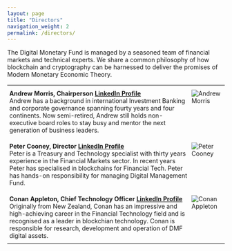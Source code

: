 ```yaml
---
layout: page
title: "Directors"
navigation_weight: 2
permalink: /directors/
---
```


The Digital Monetary Fund is managed by a seasoned team of financial markets and technical experts. We share a common philosophy of how blockchain and cryptography can be harnessed to deliver the promises of Modern Monetary Economic Theory.

<style type="text/css">
    .tg {
        border-collapse: collapse;
        border-spacing: 0;
    }
    
    .tg td {
        border-color: black;
        border-width: 1px;
        font-size: 14px;
        overflow: hidden;
        padding: 10px 5px;
        word-break: normal;
    }
    
    .tg th {
        border-style: solid;
        border-width: 1px;
        font-family: Arial, sans-serif;
        font-size: 14px;
        font-weight: normal;
        overflow: hidden;
        padding: 10px 5px;
        word-break: normal;
    }
    
    .tg .tg-0pky {
        border-color: inherit;
        text-align: left;
        vertical-align: top
    }
</style>
<table class="tg">
    <tbody>
        <tr>
            <td class="tg-0pky">
                <b>Andrew Morris, Chairperson <a href="https://www.linkedin.com/in/andrew-q-morris/" target="_blank">LinkedIn Profile</a></b><br> Andrew has a background in international Investment Banking and corporate governance spanning fourty
                years and four continents. Now semi-retired, Andrew still holds non-executive board roles to stay busy and mentor the next generation of business leaders.<br>
            </td>
            <td class="tg-0pky"><img src="https://www.digitalmonetary.fund/images/andrew_morris.jpg" alt="Andrew Morris"></td>
        </tr>
        <tr>
            <td class="tg-0pky">
                <b>Peter Cooney, Director <a href="https://www.linkedin.com/in/petercooney/" target="_blank">LinkedIn Profile</a></b><br> Peter is a Treasury and Technology specialist with thirty years experience in the Financial Markets sector. In
                recent years Peter has specialised in blockchains for Financial Tech. Peter has hands-on responsibility for managing Digital Management Fund.
            </td>
            <td class="tg-0pky"><img src="https://www.digitalmonetary.fund/images/peter_cooney.jpg" alt="Peter Cooney"></td>
        </tr>
        <tr>
            <td class="tg-0pky">
                <b>Conan Appleton, Chief Technology Officer <a href="https://www.linkedin.com/in/conan-appleton-765a711a9/" target="_blank">LinkedIn Profile</a></b><br> Originally from New Zealand, Conan has an impressive and high-achieving career
                in the Financial Technology field and is recognised as a leader in blockchian technology. Conan is responsible for research, development and operation of DMF digital assets.
            </td>
            <td class="tg-0pky"><img src="https://www.digitalmonetary.fund/images/conan_appleton.jpg" alt="Conan Appleton"></td>
        </tr>
    </tbody>
</table>

